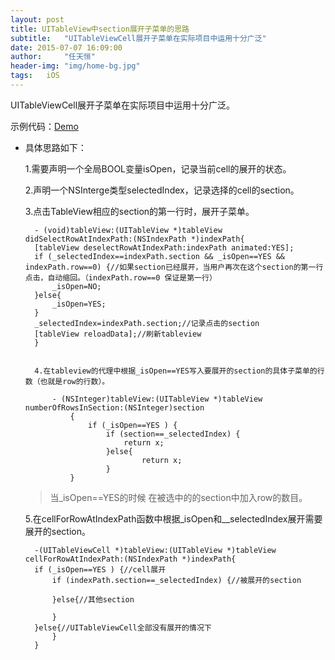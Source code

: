 ```yaml
---
layout: post
title: UITableView中section展开子菜单的思路
subtitle:   "UITableViewCell展开子菜单在实际项目中运用十分广泛"
date: 2015-07-07 16:09:00
author:     "任天恒"
header-img: "img/home-bg.jpg"
tags:	iOS
---
```

UITableViewCell展开子菜单在实际项目中运用十分广泛。

示例代码：[Demo](https://github.com/rth211/Play_iOS/blob/master/Play_iOS/TVOViewController.m)

* 具体思路如下：

	1.需要声明一个全局BOOL变量isOpen，记录当前cell的展开的状态。

	2.声明一个NSInterge类型selectedIndex，记录选择的cell的section。

	3.点击TableView相应的section的第一行时，展开子菜单。

		- (void)tableView:(UITableView *)tableView didSelectRowAtIndexPath:(NSIndexPath *)indexPath{
    	[tableView deselectRowAtIndexPath:indexPath animated:YES];
    	if (_selectedIndex==indexPath.section && _isOpen==YES && indexPath.row==0) {//如果section已经展开，当用户再次在这个section的第一行点击，自动缩回。（indexPath.row==0 保证是第一行）
        	_isOpen=NO;
    	}else{
        	_isOpen=YES;
    	}
    	_selectedIndex=indexPath.section;//记录点击的section
   		[tableView reloadData];//刷新tableview
		}


		4.在tableview的代理中根据_isOpen==YES写入要展开的section的具体子菜单的行数（也就是row的行数）。

			- (NSInteger)tableView:(UITableView *)tableView numberOfRowsInSection:(NSInteger)section
				{
					if (_isOpen==YES ) {
						if (section==_selectedIndex) {
							return x;
						}else{
								return x;
						}
				}

	>当_isOpen==YES的时候	在被选中的的section中加入row的数目。

	5.在cellForRowAtIndexPath函数中根据_isOpen和__selectedIndex展开需要展开的section。

		-(UITableViewCell *)tableView:(UITableView *)tableView cellForRowAtIndexPath:(NSIndexPath *)indexPath{
    	if (_isOpen==YES ) {//cell展开
        	if (indexPath.section==_selectedIndex) {//被展开的section

        	}else{//其他section

        	}
    	}else{//UITableViewCell全部没有展开的情况下
    		}
		}
